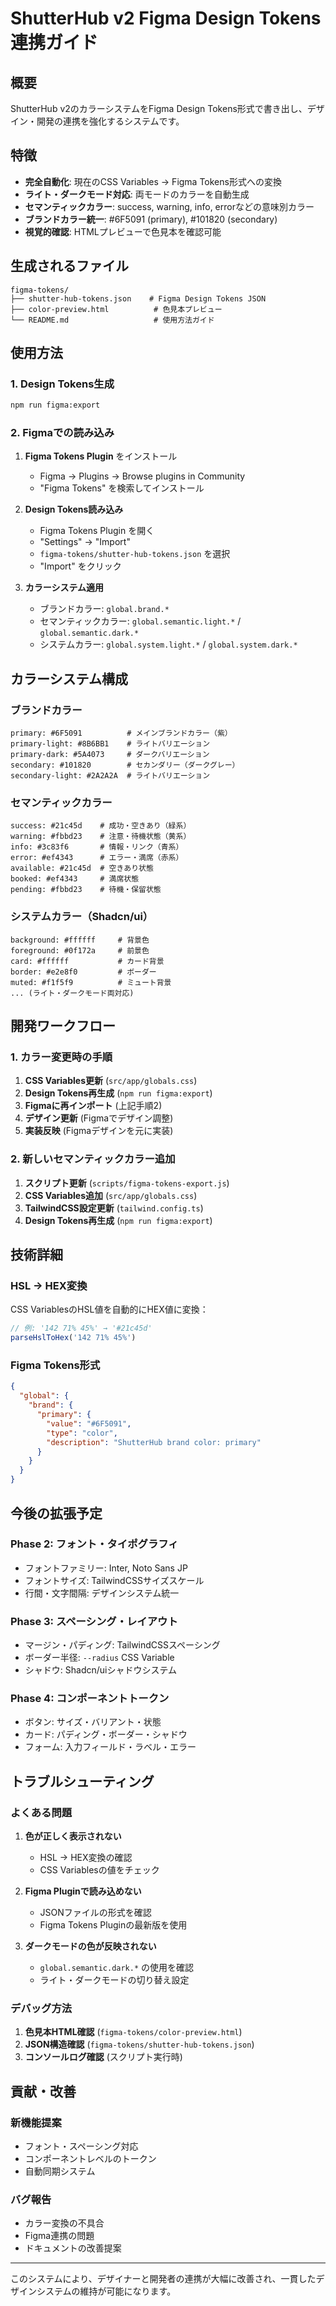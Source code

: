 # ShutterHub v2 Figma Design Tokens 連携ガイド

## 概要

ShutterHub v2のカラーシステムをFigma Design Tokens形式で書き出し、デザイン・開発の連携を強化するシステムです。

## 特徴

- **完全自動化**: 現在のCSS Variables → Figma Tokens形式への変換
- **ライト・ダークモード対応**: 両モードのカラーを自動生成
- **セマンティックカラー**: success, warning, info, errorなどの意味別カラー
- **ブランドカラー統一**: #6F5091 (primary), #101820 (secondary)
- **視覚的確認**: HTMLプレビューで色見本を確認可能

## 生成されるファイル

```
figma-tokens/
├── shutter-hub-tokens.json    # Figma Design Tokens JSON
├── color-preview.html          # 色見本プレビュー
└── README.md                   # 使用方法ガイド
```

## 使用方法

### 1. Design Tokens生成

```bash
npm run figma:export
```

### 2. Figmaでの読み込み

1. **Figma Tokens Plugin** をインストール
   - Figma → Plugins → Browse plugins in Community
   - "Figma Tokens" を検索してインストール

2. **Design Tokens読み込み**
   - Figma Tokens Plugin を開く
   - "Settings" → "Import"
   - `figma-tokens/shutter-hub-tokens.json` を選択
   - "Import" をクリック

3. **カラーシステム適用**
   - ブランドカラー: `global.brand.*`
   - セマンティックカラー: `global.semantic.light.*` / `global.semantic.dark.*`
   - システムカラー: `global.system.light.*` / `global.system.dark.*`

## カラーシステム構成

### ブランドカラー
```
primary: #6F5091          # メインブランドカラー（紫）
primary-light: #8B6BB1    # ライトバリエーション
primary-dark: #5A4073     # ダークバリエーション
secondary: #101820        # セカンダリー（ダークグレー）
secondary-light: #2A2A2A  # ライトバリエーション
```

### セマンティックカラー
```
success: #21c45d    # 成功・空きあり（緑系）
warning: #fbbd23    # 注意・待機状態（黄系）
info: #3c83f6       # 情報・リンク（青系）
error: #ef4343      # エラー・満席（赤系）
available: #21c45d  # 空きあり状態
booked: #ef4343     # 満席状態
pending: #fbbd23    # 待機・保留状態
```

### システムカラー（Shadcn/ui）
```
background: #ffffff     # 背景色
foreground: #0f172a     # 前景色
card: #ffffff           # カード背景
border: #e2e8f0         # ボーダー
muted: #f1f5f9          # ミュート背景
... (ライト・ダークモード両対応)
```

## 開発ワークフロー

### 1. カラー変更時の手順

1. **CSS Variables更新** (`src/app/globals.css`)
2. **Design Tokens再生成** (`npm run figma:export`)
3. **Figmaに再インポート** (上記手順2)
4. **デザイン更新** (Figmaでデザイン調整)
5. **実装反映** (Figmaデザインを元に実装)

### 2. 新しいセマンティックカラー追加

1. **スクリプト更新** (`scripts/figma-tokens-export.js`)
2. **CSS Variables追加** (`src/app/globals.css`)
3. **TailwindCSS設定更新** (`tailwind.config.ts`)
4. **Design Tokens再生成** (`npm run figma:export`)

## 技術詳細

### HSL → HEX変換

CSS VariablesのHSL値を自動的にHEX値に変換：

```javascript
// 例: '142 71% 45%' → '#21c45d'
parseHslToHex('142 71% 45%')
```

### Figma Tokens形式

```json
{
  "global": {
    "brand": {
      "primary": {
        "value": "#6F5091",
        "type": "color",
        "description": "ShutterHub brand color: primary"
      }
    }
  }
}
```

## 今後の拡張予定

### Phase 2: フォント・タイポグラフィ
- フォントファミリー: Inter, Noto Sans JP
- フォントサイズ: TailwindCSSサイズスケール
- 行間・文字間隔: デザインシステム統一

### Phase 3: スペーシング・レイアウト
- マージン・パディング: TailwindCSSスペーシング
- ボーダー半径: `--radius` CSS Variable
- シャドウ: Shadcn/uiシャドウシステム

### Phase 4: コンポーネントトークン
- ボタン: サイズ・バリアント・状態
- カード: パディング・ボーダー・シャドウ
- フォーム: 入力フィールド・ラベル・エラー

## トラブルシューティング

### よくある問題

1. **色が正しく表示されない**
   - HSL → HEX変換の確認
   - CSS Variablesの値をチェック

2. **Figma Pluginで読み込めない**
   - JSONファイルの形式を確認
   - Figma Tokens Pluginの最新版を使用

3. **ダークモードの色が反映されない**
   - `global.semantic.dark.*` の使用を確認
   - ライト・ダークモードの切り替え設定

### デバッグ方法

1. **色見本HTML確認** (`figma-tokens/color-preview.html`)
2. **JSON構造確認** (`figma-tokens/shutter-hub-tokens.json`)
3. **コンソールログ確認** (スクリプト実行時)

## 貢献・改善

### 新機能提案
- フォント・スペーシング対応
- コンポーネントレベルのトークン
- 自動同期システム

### バグ報告
- カラー変換の不具合
- Figma連携の問題
- ドキュメントの改善提案

---

このシステムにより、デザイナーと開発者の連携が大幅に改善され、一貫したデザインシステムの維持が可能になります。 